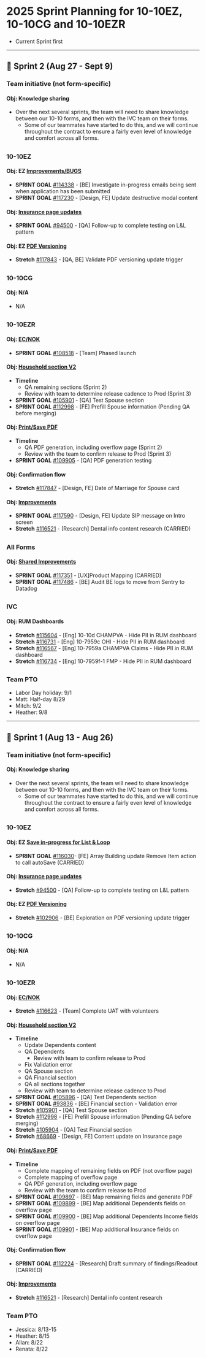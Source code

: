# 2025 Sprint Planning for 10-10EZ, 10-10CG and 10-10EZR
- Current Sprint first


---
## 📆 Sprint 2 (Aug 27 - Sept 9)

### Team initiative (not form-specific)
#### Obj: Knowledge sharing
- Over the next several sprints, the team will need to share knowledge between our 10-10 forms, and then with the IVC team on their forms.
     - Some of our teammates have started to do this, and we will continue throughout the contract to ensure a fairly even level of knowledge and comfort across all forms.

##
### 10-10EZ

#### Obj: EZ [Improvements/BUGS](https://github.com/department-of-veterans-affairs/va.gov-team/issues/40162)
- **SPRINT GOAL** [#114338](https://github.com/department-of-veterans-affairs/va.gov-team/issues/114338) - [BE] Investigate in-progress emails being sent when application has been submitted
- **SPRINT GOAL** [#117230](https://github.com/department-of-veterans-affairs/va.gov-team/issues/117230) - [Design, FE] Update destructive modal content

#### Obj: [Insurance page updates](https://github.com/department-of-veterans-affairs/va.gov-team/issues/90159)
- **SPRINT GOAL** [#94500](https://github.com/department-of-veterans-affairs/va.gov-team/issues/94500) - [QA] Follow-up to complete testing on L&L pattern

#### Obj: EZ [PDF Versioning](https://github.com/department-of-veterans-affairs/va.gov-team/issues/40162)
- **Stretch** [#117843](https://github.com/department-of-veterans-affairs/va.gov-team/issues/117843) - [QA, BE] Validate PDF versioning update trigger



## 
### 10-10CG

#### Obj: N/A
- N/A


## 
### 10-10EZR
#### Obj: [EC/NOK](https://github.com/department-of-veterans-affairs/va.gov-team/issues/75046)
- **SPRINT GOAL** [#108518](https://github.com/department-of-veterans-affairs/va.gov-team/issues/108518) - [Team] Phased launch

#### Obj: [Household section V2](https://github.com/department-of-veterans-affairs/va.gov-team/issues/98353)
- **Timeline**
     - QA remaining sections (Sprint 2)
     - Review with team to determine release cadence to Prod (Sprint 3)
- **SPRINT GOAL** [#105901](https://github.com/department-of-veterans-affairs/va.gov-team/issues/105901) - [QA] Test Spouse section
- **SPRINT GOAL** [#112998](https://github.com/department-of-veterans-affairs/va.gov-team/issues/112998) - [FE] Prefill Spouse information (Pending QA before merging)

#### Obj: [Print/Save PDF](https://github.com/department-of-veterans-affairs/va.gov-team/issues/109746)
- **Timeline**
     - QA PDF generation, including overflow page (Sprint 2)
     - Review with the team to confirm release to Prod (Sprint 3)
- **SPRINT GOAL** [#109905](https://github.com/department-of-veterans-affairs/va.gov-team/issues/109905) - [QA] PDF generation testing

#### Obj: Confirmation flow
- **Stretch** [#117847](https://github.com/department-of-veterans-affairs/va.gov-team/issues/117847) - [Design, FE] Date of Marriage for Spouse card

#### Obj: [Improvements](https://github.com/department-of-veterans-affairs/va.gov-team/issues/109435)
- **SPRINT GOAL** [#117590](https://github.com/department-of-veterans-affairs/va.gov-team/issues/117590) - [Design, FE] Update SIP message on Intro screen
- **Stretch** [#116521](https://github.com/department-of-veterans-affairs/va.gov-team/issues/116521) - [Research] Dental info content research (CARRIED)

##
### All Forms
#### Obj: [Shared Improvements](https://github.com/department-of-veterans-affairs/va.gov-team/issues/116451)
- **SPRINT GOAL** [#117351](https://github.com/department-of-veterans-affairs/va.gov-team/issues/117351) - [UX]Product Mapping (CARRIED)
- **SPRINT GOAL** [#117486](https://github.com/department-of-veterans-affairs/va.gov-team/issues/117486) - [BE] Audit BE logs to move from Sentry to Datadog

##
### IVC
#### Obj: RUM Dashboards
- **Stretch** [#115604](https://github.com/department-of-veterans-affairs/va.gov-team/issues/115604) - [Eng] 10-10d CHAMPVA - Hide PII in RUM dashboard
- **Stretch** [#116731](https://github.com/department-of-veterans-affairs/va.gov-team/issues/116731) - [Eng] 10-7959c OHI - Hide PII in RUM dashboard
- **Stretch** [#116567](https://github.com/department-of-veterans-affairs/va.gov-team/issues/116567) - [Eng] 10-7959a CHAMPVA Claims - Hide PII in RUM dashboard
- **Stretch** [#116734](https://github.com/department-of-veterans-affairs/va.gov-team/issues/116734) - [Eng] 10-7959f-1 FMP - Hide PII in RUM dashboard


##
### Team PTO
- Labor Day holiday: 9/1
- Matt: Half-day 8/29
- Mitch: 9/2
- Heather: 9/8



---

## 📆 Sprint 1 (Aug 13 - Aug 26)

### Team initiative (not form-specific)
#### Obj: Knowledge sharing
- Over the next several sprints, the team will need to share knowledge between our 10-10 forms, and then with the IVC team on their forms.
     - Some of our teammates have started to do this, and we will continue throughout the contract to ensure a fairly even level of knowledge and comfort across all forms.

##
### 10-10EZ

#### Obj: EZ [Save in-progress for List & Loop](https://github.com/department-of-veterans-affairs/va.gov-team/issues/94818)
- **SPRINT GOAL** [#116030](https://github.com/department-of-veterans-affairs/va.gov-team/issues/116030)- [FE] Array Building update Remove Item action to call autoSave (CARRIED)

#### Obj: [Insurance page updates](https://github.com/department-of-veterans-affairs/va.gov-team/issues/90159)
- **Stretch** [#94500](https://github.com/department-of-veterans-affairs/va.gov-team/issues/94500) - [QA] Follow-up to complete testing on L&L pattern

#### Obj: EZ [PDF Versioning](https://github.com/department-of-veterans-affairs/va.gov-team/issues/40162)
- **Stretch** [#102906](https://github.com/department-of-veterans-affairs/va.gov-team/issues/102906) - [BE] Exploration on PDF versioning update trigger

## 
### 10-10CG

#### Obj: N/A
- N/A

## 
### 10-10EZR

#### Obj: [EC/NOK](https://github.com/department-of-veterans-affairs/va.gov-team/issues/75046)
- **Stretch** [#116623](https://github.com/department-of-veterans-affairs/va.gov-team/issues/116623) - [Team] Complete UAT with volunteers

#### Obj: [Household section V2](https://github.com/department-of-veterans-affairs/va.gov-team/issues/98353)
- **Timeline**
     - Update Dependents content
     - QA Dependents
          - Review with team to confirm release to Prod
     - Fix Validation error
     - QA Spouse section
     - QA Financial section
     - QA all sections together
     - Review with team to determine release cadence to Prod
- **SPRINT GOAL** [#105896](https://github.com/department-of-veterans-affairs/va.gov-team/issues/105896) - [QA] Test Dependents section
- **SPRINT GOAL** [#93836](https://github.com/department-of-veterans-affairs/va.gov-team/issues/93836) - [BE] Financial section - Validation error
- **Stretch** [#105901](https://github.com/department-of-veterans-affairs/va.gov-team/issues/105901) - [QA] Test Spouse section
- **Stretch** [#112998](https://github.com/department-of-veterans-affairs/va.gov-team/issues/112998) - [FE] Prefill Spouse information (Pending QA before merging)
- **Stretch** [#105904](https://github.com/department-of-veterans-affairs/va.gov-team/issues/105904) - [QA] Test Financial section
- **Stretch** [#68669](https://github.com/department-of-veterans-affairs/va.gov-team/issues/68669) - [Design, FE] Content update on Insurance page


#### Obj: [Print/Save PDF](https://github.com/department-of-veterans-affairs/va.gov-team/issues/109746)
- **Timeline**
     - Complete mapping of remaining fields on PDF (not overflow page)
     - Complete mapping of overflow page
     - QA PDF generation, including overflow page
     - Review with the team to confirm release to Prod
- **SPRINT GOAL** [#109897](https://github.com/department-of-veterans-affairs/va.gov-team/issues/109897) - [BE] Map remaining fields and generate PDF
- **SPRINT GOAL** [#109899](https://github.com/department-of-veterans-affairs/va.gov-team/issues/109899) - [BE] Map additional Dependents fields on overflow page
- **SPRINT GOAL** [#109900](https://github.com/department-of-veterans-affairs/va.gov-team/issues/109900) - [BE] Map additional Dependents Income fields on overflow page
- **SPRINT GOAL** [#109901](https://github.com/department-of-veterans-affairs/va.gov-team/issues/109901) - [BE] Map additional Insurance fields on overflow page

#### Obj: Confirmation flow
- **SPRINT GOAL** [#112224](https://github.com/department-of-veterans-affairs/va.gov-team/issues/112224) - [Research] Draft summary of findings/Readout (CARRIED)

#### Obj: [Improvements](https://github.com/department-of-veterans-affairs/va.gov-team/issues/109435)
- **Stretch** [#116521](https://github.com/department-of-veterans-affairs/va.gov-team/issues/116521) - [Research] Dental info content research

##
### Team PTO
- Jessica: 8/13-15
- Heather: 8/15
- Allan: 8/22
- Renata: 8/22

